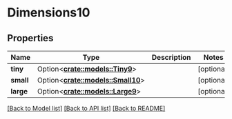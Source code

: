# Dimensions10

## Properties

Name | Type | Description | Notes
------------ | ------------- | ------------- | -------------
**tiny** | Option<[**crate::models::Tiny9**](tiny9.md)> |  | [optional]
**small** | Option<[**crate::models::Small10**](small10.md)> |  | [optional]
**large** | Option<[**crate::models::Large9**](large9.md)> |  | [optional]

[[Back to Model list]](../README.md#documentation-for-models) [[Back to API list]](../README.md#documentation-for-api-endpoints) [[Back to README]](../README.md)


